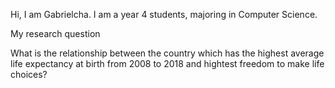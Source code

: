 Hi, I am Gabrielcha. I am a year 4 students, majoring in Computer Science.


My research question

What is the relationship between the country which has the highest average life expectancy at birth from 2008 to 2018 and hightest freedom to make life choices?